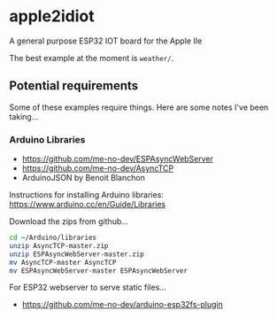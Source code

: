 # apple2idiot
A general purpose ESP32 IOT board for the Apple IIe

The best example at the moment is `weather/`.

## Potential requirements

Some of these examples require things.  Here are some notes I've been taking...

### Arduino Libraries

+ https://github.com/me-no-dev/ESPAsyncWebServer
+ https://github.com/me-no-dev/AsyncTCP
+ ArduinoJSON by Benoit Blanchon

Instructions for installing Arduino libraries: https://www.arduino.cc/en/Guide/Libraries

Download the zips from github...

```bash
cd ~/Arduino/libraries
unzip AsyncTCP-master.zip
unzip ESPAsyncWebServer-master.zip
mv AsyncTCP-master AsyncTCP
mv ESPAsyncWebServer-master ESPAsyncWebServer
```

For ESP32 webserver to serve static files...

+ https://github.com/me-no-dev/arduino-esp32fs-plugin
